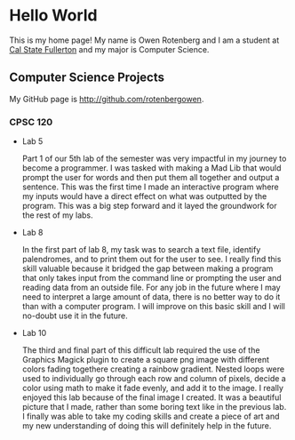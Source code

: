 # Hello World

This is my home page! My name is Owen Rotenberg and I am a student at [Cal State Fullerton](http://www.fullerton.edu/) and my major is Computer Science.

## Computer Science Projects

My GitHub page is http://github.com/rotenbergowen.

### CPSC 120

* Lab 5

    Part 1 of our 5th lab of the semester was very impactful in my journey to
    become a programmer. I was tasked with making a Mad Lib that would prompt
    the user for words and then put them all together and output a sentence.
    This was the first time I made an interactive program where my inputs
    would have a direct effect on what was outputted by the program.
    This was a big step forward and it layed the groundwork for the rest
    of my labs.

* Lab 8

    In the first part of lab 8, my task was to search a text file,
    identify palendromes, and to print them out for the user to see. I really
    find this skill valuable because it bridged the gap between making a
    program that only takes input from the command line or prompting the user
    and reading data from an outside file. For any job in the future where
    I may need to interpret a large amount of data, there is no better way
    to do it than with a computer program. I will improve on this basic skill
    and I will no-doubt use it in the future.

* Lab 10

    The third and final part of this difficult lab required the use of the
    Graphics Magick plugin to create a square png image with different
    colors fading togethere creating a rainbow gradient. Nested loops were used
    to individually go through each row and column of pixels, decide a color
    using math to make it fade evenly, and add it to the image. I really
    enjoyed this lab because of the final image I created. It was a beautiful
    picture that I made, rather than some boring text like in the previous
    lab. I finally was able to take my coding skills and create a piece of art
    and my new understanding of doing this will definitely help in the future.